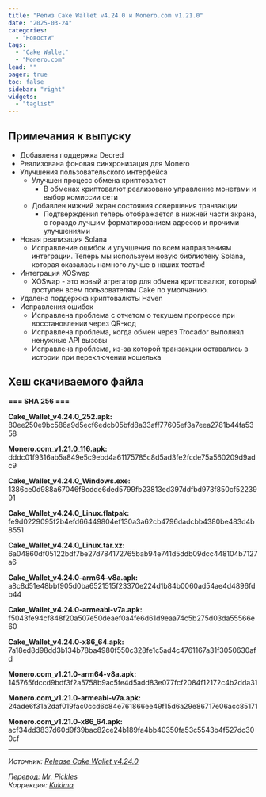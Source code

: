 ```yaml
---
title: "Релиз Cake Wallet v4.24.0 и Monero.com v1.21.0"
date: "2025-03-24"
categories:
  - "Новости"
tags:
  - "Cake Wallet"
  - "Monero.com"
lead: ""
pager: true
toc: false
sidebar: "right"
widgets:
  - "taglist"
---
```


## Примечания к выпуску

- Добавлена поддержка Decred
- Реализована фоновая синхронизация для Monero
- Улучшения пользовательского интерфейса
  - Улучшен процесс обмена криптовалют
    - В обменах криптовалют реализовано управление монетами и выбор комиссии сети
  - Добавлен нижний экран состояния совершения транзакции
    -  Подтверждения теперь отображается в нижней части экрана, с гораздо лучшим форматированием адресов и прочими улучшениями
- Новая реализация Solana
  - Исправление ошибок и улучшения по всем направлениям интеграции. Теперь мы используем новую библиотеку Solana, которая оказалась намного лучше в наших тестах!
- Интеграция XOSwap
  - XOSwap - это новый агрегатор для обмена криптовалют, который доступен всем пользователям Cake по умолчанию.
- Удалена поддержка криптовалюты Haven
- Исправления ошибок
  - Исправлена проблема с отчетом о текущем прогрессе при восстановлении через QR-код
  - Исправлена проблема, когда обмен через Trocador выполнял ненужные API вызовы
  - Исправлена проблема, из-за которой транзакции оставались в истории при переключении кошелька

## Хеш скачиваемого файла

**=== SHA 256 ===**

**Cake_Wallet_v4.24.0_252.apk:**
80ee250e9bc586a9d5ecf6edcb05bfd8a33aff77605ef3a7eea2781b44fa5358

**Monero.com_v1.21.0_116.apk:**
dddc01f9316ab5a849e5c9ebd4a61175785c8d5ad3fe2fcde75a560209d9adc9

**Cake_Wallet_v4.24.0_Windows.exe:**
1386ce0d988a67046f8cdde6ded5799fb23813ed397ddfbd973f850cf5223991

**Cake_Wallet_v4.24.0_Linux.flatpak:**
fe9d0229095f2b4efd66449804ef130a3a62cb4796dadcbb4380be483d4b8551

**Cake_Wallet_v4.24.0_Linux.tar.xz:**
6a04860df05122bdf7be27d784172765bab94e741d5ddb09dcc448104b7127a6

**Cake_Wallet_v4.24.0-arm64-v8a.apk:**
a8c8d51e48bbf905d0ba6521515f23370e224d1b84b0060ad54ae4d4896fdb44

**Cake_Wallet_v4.24.0-armeabi-v7a.apk:**
f5043fe94cf848f20a507e50deaef0a4fe6d61d9eaa74c5b275d03da55566e60

**Cake_Wallet_v4.24.0-x86_64.apk:**
7a18ed8d98dd3b134b78ba4980f550c328fe1c5ad4c4761167a31f3050630afd

**Monero.com_v1.21.0-arm64-v8a.apk:**
145765fdccd9bdf3f2a5758b9ac5fe4d5add83e077fcf2084f12172c4b2dda31

**Monero.com_v1.21.0-armeabi-v7a.apk:**
24ade6f31a2daf019fac0ccd6c84e761866ee49f15d6a29e86717e06acc85171

**Monero.com_v1.21.0-x86_64.apk:**
acf34dd3837d60d9f39bac82ce24b189fa4bb40350fa53c5543b4f527dc300cf

---

_Источник: [Release Cake Wallet v4.24.0](https://github.com/cake-tech/cake_wallet/releases/tag/v4.24.0)_

_Перевод: [Mr. Pickles](https://t.me/v1docq47)_  
_Коррекция: [Kukima](https://t.me/Kukima)_
